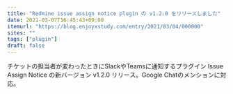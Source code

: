 ```yaml
---
title: "Redmine issue assign notice plugin の v1.2.0 をリリースしました"
date: 2021-03-07T16:45:43+09:00
itemurl: "https://blog.enjoyxstudy.com/entry/2021/03/04/000000"
sites: ""
tags: ["plugin"]
draft: false
---
```


チケットの担当者が変わったときにSlackやTeamsに通知するプラグイン Issue Assign Notice の新バージョン v1.2.0 リリース。Google Chatのメンションに対応。
